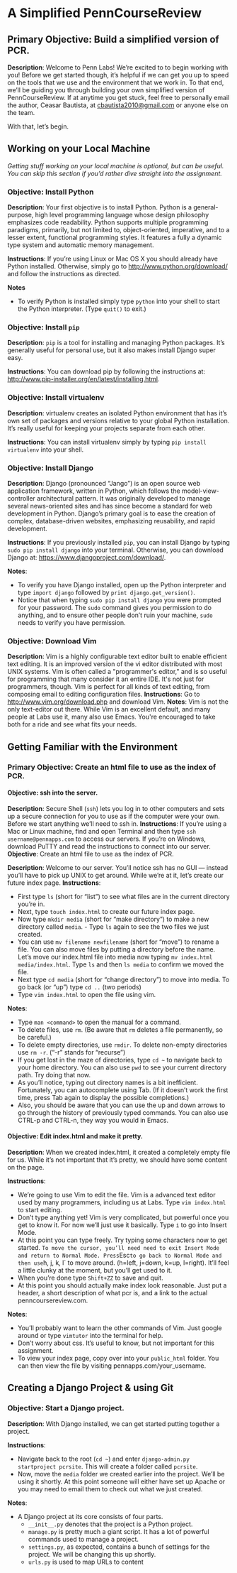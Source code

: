 # A Simplified PennCourseReview

## Primary Objective: Build a simplified version of PCR.
**Description**: Welcome to Penn Labs! We’re excited to to begin working with you! Before we get started though, it’s helpful if we can get you up to speed on the tools that we use and the environment that we work in. To that end, we’ll be guiding you through building your own simplified version of PennCourseReview. If at anytime you get stuck, feel free to personally email the author, Ceasar Bautista, at cbautista2010@gmail.com or anyone else on the team. 

With that, let’s begin.

## Working on your Local Machine
_Getting stuff working on your local machine is optional, but can be useful. You can skip this section if you’d rather dive straight into the assignment._

### Objective: Install Python
**Description**: Your first objective is to install Python. Python is a general-purpose, high level programming language whose design philosophy emphasizes code readability. Python supports multiple programming paradigms, primarily, but not limited to, object-oriented, imperative, and to a lesser extent, functional programming styles. It features a fully a dynamic type system and automatic memory management.

**Instructions**: If you’re using Linux or Mac OS X you should already have Python installed. Otherwise, simply go to http://www.python.org/download/ and follow the instructions as directed.

**Notes**

- To verify Python is installed simply type `python` into your shell to start the Python interpreter. (Type `quit()` to exit.)

### Objective: Install `pip`
**Description**: `pip` is a tool for installing and managing Python packages. It’s generally useful for personal use, but it also makes install Django super easy.

**Instructions**: You can download pip by following the instructions at: http://www.pip-installer.org/en/latest/installing.html.

### Objective: Install virtualenv
**Description**: virtualenv creates an isolated Python environment that has it’s own set of packages and versions relative to your global Python installation. It’s really useful for keeping your projects separate from each other.

**Instructions**: You can install virtualenv simply by typing `pip install virtualenv` into your shell.

### Objective: Install Django
**Description**: Django (pronounced “Jango”) is an open source web application framework, written in Python, which follows the model-view-controller architectural pattern. It was originally developed to manage several news-oriented sites and has since become a standard for web development in Python. Django’s primary goal is to ease the creation of complex, database-driven websites, emphasizing reusability, and rapid development.

**Instructions**: If you previously installed `pip`, you can install Django by typing `sudo pip install django` into your terminal. Otherwise, you can download Django at: https://www.djangoproject.com/download/.

**Notes**:

- To verify you have Django installed, open up the Python interpreter and type `import django` followed by `print django.get_version()`.
- Notice that when typing `sudo pip install django` you were prompted for your password. The `sudo` command gives you permission to do anything, and to ensure other people don’t ruin your machine, `sudo` needs to verify you have permission.


### Objective: Download Vim
**Description**: Vim is a highly configurable text editor built to enable efficient text editing. It is an improved version of the vi editor distributed with most UNIX systems. Vim is often called a "programmer's editor," and is so useful for programming that many consider it an entire IDE. It's not just for programmers, though. Vim is perfect for all kinds of text editing, from composing email to editing configuration files.
**Instructions**: Go to http://www.vim.org/download.php and download Vim.
**Notes**: Vim is not the only text-editor out there. While Vim is an excellent default, and many people at Labs use it, many also use Emacs. You're encouraged to take both for a ride and see what fits your needs.


## Getting Familiar with the Environment

### Primary Objective: Create an html file to use as the index of PCR.

#### Objective: ssh into the server.
**Description**: Secure Shell (`ssh`) lets you log in to other computers and sets up a secure connection for you to use as if the computer were your own. Before we start anything we’ll need to ssh in.
**Instructions**:
If you’re using a Mac or Linux machine, find and open Terminal and then type `ssh username@pennapps.com` to access our servers. If you’re on Windows, download PuTTY and read the instructions to connect into our server.
**Objective**: Create an html file to use as the index of PCR.

**Description**: Welcome to our server. You’ll notice ssh has no GUI — instead you’ll have to pick up UNIX to get around. While we’re at it, let’s create our future index page.
**Instructions**:

- First type `ls` (short for “list”) to see what files are in the current directory you’re in.
- Next, type `touch index.html` to create our future index page.
- Now type `mkdir media` (short for “make directory”) to make a new directory called `media`. - Type `ls` again to see the two files we just created.
- You can use `mv filename newfilename` (short for “move”) to rename a file. You can also move files by putting a directory before the name. Let’s move our index.html file into media now typing `mv index.html media/index.html`. Type `ls` and then `ls media` to confirm we moved the file.
- Next type `cd media` (short for “change directory”) to move into media. To go back (or “up”) type `cd ..` (two periods)
- Type `vim index.html` to open the file using vim.

**Notes**:

- Type `man <command>` to open the manual for a command.
- To delete files, use `rm`. (Be aware that `rm` deletes a file permanently, so be careful.)
- To delete empty directories, use `rmdir`. To delete non-empty directories use `rm -r`. (“-r” stands for “recurse”) 
- If you get lost in the maze of directories, type `cd ~` to navigate back to your home directory. You can also use `pwd` to see your current directory path. Try doing that now.
- As you’ll notice, typing out directory names is a bit inefficient. Fortunately, you can autocomplete using Tab. (If it doesn’t work the first time, press Tab again to display the possible completions.)
- Also, you should be aware that you can use the up and down arrows to go through the history of previously typed commands. You can also use CTRL-p and CTRL-n, they way you would in Emacs.

#### Objective: Edit index.html and make it pretty.
**Description**: When we created index.html, it created a completely empty file for us. While it’s not important that it’s pretty, we should have some content on the page.

**Instructions**:

- We’re going to use Vim to edit the file. Vim is a advanced text editor used by many programmers, including us at Labs. Type `vim index.html` to start editing.
- Don’t type anything yet! Vim is very complicated, but powerful once you get to know it. For now we’ll just use it basically. Type `i` to go into Insert Mode.
- At this point you can type freely. Try typing some characters now to get started.
` To move the cursor, you’ll need need to exit Insert Mode and return to Normal Mode. Press `Esc` to go back to Normal Mode and then use `h, j, k, l` to move around. (h=left, j=down, k=up, l=right). It’ll feel a little clunky at the moment, but you’ll get used to it.
- When you’re done type `Shift+ZZ` to save and quit.
- At this point you should actually make index look reasonable. Just put a header, a short description of what pcr is, and a link to the actual penncoursereview.com.

**Notes**:
- You’ll probably want to learn the other commands of Vim. Just google around or type `vimtutor` into the terminal for help.
- Don’t worry about css. It’s useful to know, but not important for this assignment.
- To view your index page, copy over into your `public_html` folder. You can then view the file by visiting pennapps.com/your_username.

## Creating a Django Project & using Git

### Objective: Start a Django project.
**Description**: With Django installed, we can get started putting together a project.

**Instructions**:

- Navigate back to the root (`cd ~`) and enter `django-admin.py startproject pcrsite`. This will create a folder called `pcrsite`.
- Now, move the `media` folder we created earlier into the project. We’ll be using it shortly.
At this point someone will either have set up Apache or you may need to email them to check out what we just created.

**Notes**:

- A Django project at its core consists of four parts.
	- `__init__.py` denotes that the project is a Python project.
	- `manage.py` is pretty much a giant script. It has a lot of powerful commands used to manage a project.
	- `settings.py`, as expected, contains a bunch of settings for the project. We will be changing this up shortly.
	- `urls.py` is used to map URLs to content
